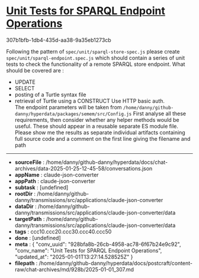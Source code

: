 # [Unit Tests for SPARQL Endpoint Operations](https://claude.ai/chat/928bfa8b-26cb-4958-ac78-6f67b24e9c92)

307b1bfb-1db4-435d-aa38-9a35eb1273cb

Following the pattern of `spec/unit/sparql-store-spec.js` please create `spec/unit/sparql-endpoint.spec.js` which should contain a series of unit tests to check the functionality of a remote SPARQL store endpoint. What should be covered are :
* UPDATE
* SELECT
* posting of a Turtle syntax file
* retrieval of Turtle using a CONSTRUCT
Use HTTP basic auth.  
The endpoint parameters will be taken from `/home/danny/github-danny/hyperdata/packages/semem/src/Config.js` 
First analyse all these requirements, then consider whether any helper methods would be useful. These should appear in a reusable separate ES module file.
Please show me the results as separate individual artifacts containing full source code and a comment on the first line giving the filename and path

---

* **sourceFile** : /home/danny/github-danny/hyperdata/docs/chat-archives/data-2025-01-25-12-45-58/conversations.json
* **appName** : claude-json-converter
* **appPath** : claude-json-converter
* **subtask** : [undefined]
* **rootDir** : /home/danny/github-danny/transmissions/src/applications/claude-json-converter
* **dataDir** : /home/danny/github-danny/transmissions/src/applications/claude-json-converter/data
* **targetPath** : /home/danny/github-danny/transmissions/src/applications/claude-json-converter/data
* **tags** : ccc10.ccc20.ccc30.ccc40.ccc50
* **done** : [undefined]
* **meta** : {
  "conv_uuid": "928bfa8b-26cb-4958-ac78-6f67b24e9c92",
  "conv_name": "Unit Tests for SPARQL Endpoint Operations",
  "updated_at": "2025-01-01T13:27:14.528525Z"
}
* **filepath** : /home/danny/github-danny/hyperdata/docs/postcraft/content-raw/chat-archives/md/928b/2025-01-01_307.md